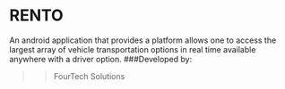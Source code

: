 # RENTO
An android application that provides a platform allows one to access the largest array of vehicle transportation options in real time available anywhere with a driver option.
###Developed by:
>>FourTech Solutions
